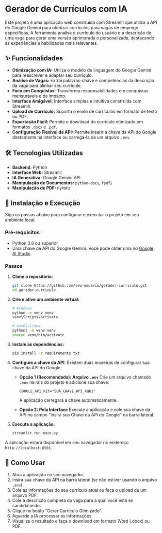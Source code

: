 # Gerador de Currículos com IA

Este projeto é uma aplicação web construída com Streamlit que utiliza a API do Google Gemini para otimizar currículos para vagas de emprego específicas. A ferramenta analisa o currículo do usuário e a descrição de uma vaga para gerar uma versão aprimorada e personalizada, destacando as experiências e habilidades mais relevantes.

## ✨ Funcionalidades

-   **Otimização com IA:** Utiliza o modelo de linguagem do Google Gemini para reescrever e adaptar seu currículo.
-   **Análise de Vagas:** Extrai palavras-chave e competências da descrição da vaga para alinhar seu currículo.
-   **Foco em Conquistas:** Transforma responsabilidades em conquistas mensuráveis e de impacto.
-   **Interface Amigável:** Interface simples e intuitiva construída com Streamlit.
-   **Upload de Currículo:** Suporta o envio de currículos em formato de texto ou PDF.
-   **Exportação Fácil:** Permite o download do currículo otimizado em formatos `.docx` e `.pdf`.
-   **Configuração Flexível de API:** Permite inserir a chave da API do Google diretamente na interface ou carregá-la de um arquivo `.env`.

## 🛠️ Tecnologias Utilizadas

-   **Backend:** Python
-   **Interface Web:** Streamlit
-   **IA Generativa:** Google Gemini API
-   **Manipulação de Documentos:** `python-docx`, `fpdf2`
-   **Manipulação de PDF:** `PyPDF2`

## 🚀 Instalação e Execução

Siga os passos abaixo para configurar e executar o projeto em seu ambiente local.

### Pré-requisitos

-   Python 3.8 ou superior
-   Uma chave de API do Google Gemini. Você pode obter uma no [Google AI Studio](https://aistudio.google.com/app/apikey).

### Passos

1.  **Clone o repositório:**
    ```bash
    git clone https://github.com/seu-usuario/gerador-curriculo.git
    cd gerador-curriculo
    ```

2.  **Crie e ative um ambiente virtual:**
    ```bash
    # Windows
    python -m venv venv
    venv\Scripts\activate

    # macOS/Linux
    python3 -m venv venv
    source venv/bin/activate
    ```

3.  **Instale as dependências:**
    ```bash
    pip install -r requirements.txt
    ```

4.  **Configure a chave da API:**
    Existem duas maneiras de configurar sua chave da API do Google:

    *   **Opção 1 (Recomendado): Arquivo `.env`**
        Crie um arquivo chamado `.env` na raiz do projeto e adicione sua chave:
        ```
        GOOGLE_API_KEY="SUA_CHAVE_API_AQUI"
        ```
        A aplicação carregará a chave automaticamente.

    *   **Opção 2: Pela Interface**
        Execute a aplicação e cole sua chave da API no campo "Insira sua Chave da API do Google" na barra lateral.

5.  **Execute a aplicação:**
    ```bash
    streamlit run main.py
    ```

A aplicação estará disponível em seu navegador no endereço `http://localhost:8501`.

## 📄 Como Usar

1.  Abra a aplicação no seu navegador.
2.  Insira sua chave da API na barra lateral (se não estiver usando o arquivo `.env`).
3.  Cole as informações do seu currículo atual ou faça o upload de um arquivo PDF.
4.  Cole a descrição completa da vaga para a qual você está se candidatando.
5.  Clique no botão "Gerar Currículo Otimizado".
6.  Aguarde a IA processar as informações.
7.  Visualize o resultado e faça o download em formato Word (.docx) ou PDF.
